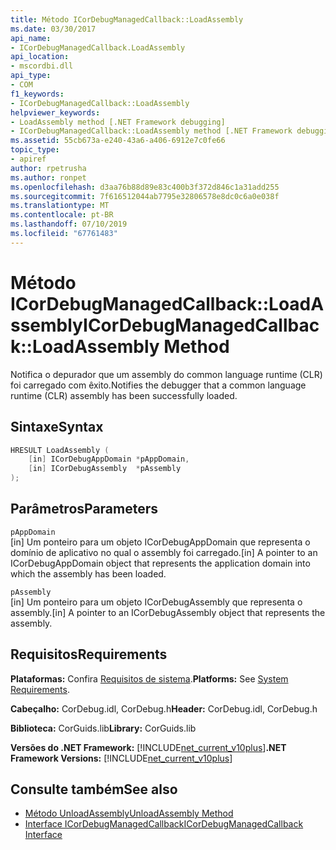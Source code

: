 ```yaml
---
title: Método ICorDebugManagedCallback::LoadAssembly
ms.date: 03/30/2017
api_name:
- ICorDebugManagedCallback.LoadAssembly
api_location:
- mscordbi.dll
api_type:
- COM
f1_keywords:
- ICorDebugManagedCallback::LoadAssembly
helpviewer_keywords:
- LoadAssembly method [.NET Framework debugging]
- ICorDebugManagedCallback::LoadAssembly method [.NET Framework debugging]
ms.assetid: 55cb673a-e240-43a6-a406-6912e7c0fe66
topic_type:
- apiref
author: rpetrusha
ms.author: ronpet
ms.openlocfilehash: d3aa76b88d89e83c400b3f372d846c1a31add255
ms.sourcegitcommit: 7f616512044ab7795e32806578e8dc0c6a0e038f
ms.translationtype: MT
ms.contentlocale: pt-BR
ms.lasthandoff: 07/10/2019
ms.locfileid: "67761483"
---
```

# <a name="icordebugmanagedcallbackloadassembly-method"></a><span data-ttu-id="aca1c-102">Método ICorDebugManagedCallback::LoadAssembly</span><span class="sxs-lookup"><span data-stu-id="aca1c-102">ICorDebugManagedCallback::LoadAssembly Method</span></span>
<span data-ttu-id="aca1c-103">Notifica o depurador que um assembly do common language runtime (CLR) foi carregado com êxito.</span><span class="sxs-lookup"><span data-stu-id="aca1c-103">Notifies the debugger that a common language runtime (CLR) assembly has been successfully loaded.</span></span>  
  
## <a name="syntax"></a><span data-ttu-id="aca1c-104">Sintaxe</span><span class="sxs-lookup"><span data-stu-id="aca1c-104">Syntax</span></span>  
  
```cpp  
HRESULT LoadAssembly (  
    [in] ICorDebugAppDomain *pAppDomain,  
    [in] ICorDebugAssembly  *pAssembly  
);  
```  
  
## <a name="parameters"></a><span data-ttu-id="aca1c-105">Parâmetros</span><span class="sxs-lookup"><span data-stu-id="aca1c-105">Parameters</span></span>  
 `pAppDomain`  
 <span data-ttu-id="aca1c-106">[in] Um ponteiro para um objeto ICorDebugAppDomain que representa o domínio de aplicativo no qual o assembly foi carregado.</span><span class="sxs-lookup"><span data-stu-id="aca1c-106">[in] A pointer to an ICorDebugAppDomain object that represents the application domain into which the assembly has been loaded.</span></span>  
  
 `pAssembly`  
 <span data-ttu-id="aca1c-107">[in] Um ponteiro para um objeto ICorDebugAssembly que representa o assembly.</span><span class="sxs-lookup"><span data-stu-id="aca1c-107">[in] A pointer to an ICorDebugAssembly object that represents the assembly.</span></span>  
  
## <a name="requirements"></a><span data-ttu-id="aca1c-108">Requisitos</span><span class="sxs-lookup"><span data-stu-id="aca1c-108">Requirements</span></span>  
 <span data-ttu-id="aca1c-109">**Plataformas:** Confira [Requisitos de sistema](../../../../docs/framework/get-started/system-requirements.md).</span><span class="sxs-lookup"><span data-stu-id="aca1c-109">**Platforms:** See [System Requirements](../../../../docs/framework/get-started/system-requirements.md).</span></span>  
  
 <span data-ttu-id="aca1c-110">**Cabeçalho:** CorDebug.idl, CorDebug.h</span><span class="sxs-lookup"><span data-stu-id="aca1c-110">**Header:** CorDebug.idl, CorDebug.h</span></span>  
  
 <span data-ttu-id="aca1c-111">**Biblioteca:** CorGuids.lib</span><span class="sxs-lookup"><span data-stu-id="aca1c-111">**Library:** CorGuids.lib</span></span>  
  
 <span data-ttu-id="aca1c-112">**Versões do .NET Framework:** [!INCLUDE[net_current_v10plus](../../../../includes/net-current-v10plus-md.md)]</span><span class="sxs-lookup"><span data-stu-id="aca1c-112">**.NET Framework Versions:** [!INCLUDE[net_current_v10plus](../../../../includes/net-current-v10plus-md.md)]</span></span>  
  
## <a name="see-also"></a><span data-ttu-id="aca1c-113">Consulte também</span><span class="sxs-lookup"><span data-stu-id="aca1c-113">See also</span></span>

- [<span data-ttu-id="aca1c-114">Método UnloadAssembly</span><span class="sxs-lookup"><span data-stu-id="aca1c-114">UnloadAssembly Method</span></span>](../../../../docs/framework/unmanaged-api/debugging/icordebugmanagedcallback-unloadassembly-method.md)
- [<span data-ttu-id="aca1c-115">Interface ICorDebugManagedCallback</span><span class="sxs-lookup"><span data-stu-id="aca1c-115">ICorDebugManagedCallback Interface</span></span>](../../../../docs/framework/unmanaged-api/debugging/icordebugmanagedcallback-interface.md)
